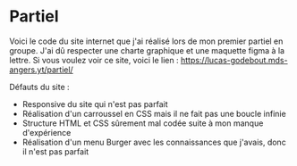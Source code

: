 # Partiel

Voici le code du site internet que j'ai réalisé lors de mon premier partiel en groupe. J'ai dû respecter une charte graphique et une maquette figma à la lettre.
Si vous voulez voir ce site, voici le lien : https://lucas-godebout.mds-angers.yt/partiel/

Défauts du site : 
- Responsive du site qui n'est pas parfait
- Réalisation d'un carroussel en CSS mais il ne fait pas une boucle infinie
- Structure HTML et CSS sûrement mal codée suite à mon manque d'expérience
- Réalisation d'un menu Burger avec les connaissances que j'avais, donc il n'est pas parfait
